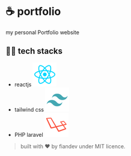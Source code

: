 # ☕ portfolio
my personal Portfolio website

## 👨‍💻 tech stacks

- reactjs
  [![reactjs](https://raw.githubusercontent.com/fiandev/static-assets/master/icons/reactjs.svg)](#) 
- tailwind css
  [![tailwind](https://raw.githubusercontent.com/fiandev/static-assets/master/icons/tailwind.svg)](#) 
- PHP laravel
  [![laravel](https://raw.githubusercontent.com/fiandev/static-assets/master/icons/laravel.svg)](#) 



> built with ❤️ by fiandev under MIT licence.